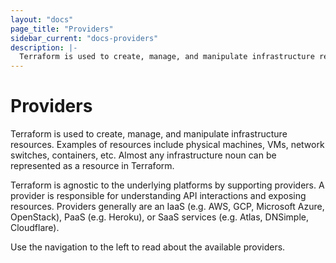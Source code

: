 ```yaml
---
layout: "docs"
page_title: "Providers"
sidebar_current: "docs-providers"
description: |-
  Terraform is used to create, manage, and manipulate infrastructure resources. Examples of resources include physical machines, VMs, network switches, containers, etc. Almost any infrastructure noun can be represented as a resource in Terraform.
---
```


# Providers

Terraform is used to create, manage, and manipulate infrastructure resources.
Examples of resources include physical machines, VMs, network switches, containers,
etc. Almost any infrastructure noun can be represented as a resource in Terraform.

Terraform is agnostic to the underlying platforms by supporting providers. A
provider is responsible for understanding API interactions and exposing
resources. Providers generally are an IaaS (e.g. AWS, GCP, Microsoft Azure,
OpenStack), PaaS (e.g. Heroku), or SaaS services (e.g. Atlas, DNSimple,
Cloudflare).

Use the navigation to the left to read about the available providers.
